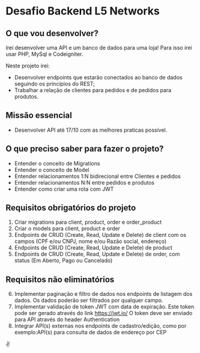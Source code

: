 # Desafio Backend L5 Networks

## O que vou desenvolver?

Irei desenvolver uma API e um banco de dados para uma loja! Para isso irei usar PHP, MySql e Codeigniter.

Neste projeto irei:

- Desenvolver endpoints que estarão conectados ao banco de dados seguindo os princípios do REST;
- Trabalhar a relação de clientes para pedidos e de pedidos para produtos.

## Missão essencial

- Desenvolver API até 17/10 com as melhores praticas possível.

## O que preciso saber para fazer o projeto?

-  Entender o conceito de Migrations
-  Entender o conceito de Model
-  Entender relacionamentos 1:N bidirecional entre Clientes e pedidos
-  Entender relacionamentos N:N entre pedidos e produtos
-  Entender como criar uma rota com JWT

## Requisitos obrigatórios do projeto

 1. Criar migrations para client, product, order e order_product
 2. Criar o models para client, product e order
 3. Endpoints de CRUD (Create, Read, Update e Delete) de client com os campos (CPF e/ou CNPJ, nome e/ou Razão social, endereço)
 4. Endpoints de CRUD (Create, Read, Update e Delete) de product
 5. Endpoints de CRUD (Create, Read, Update e Delete) de order, com status (Em Aberto, Pago ou Cancelado)

## Requisitos não eliminatórios

6. Implementar paginação e filtro de dados nos endpoints de listagem dos dados. Os dados poderão ser filtrados por qualquer campo.
7.	Implementar validação de token JWT com data de expiração. Este token pode ser gerado através do link https://jwt.io/ 
O token deve ser enviado para API através do header Authentication
8.	Integrar API(s) externas nos endpoints de cadastro/edição, como por exemplo:API(s) para consulta de dados de endereço por CEP


 ✌️
